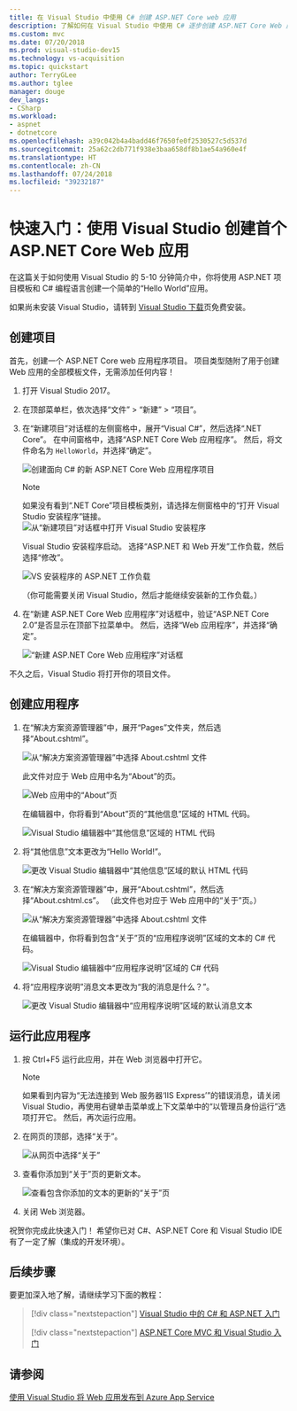 ```yaml
---
title: 在 Visual Studio 中使用 C# 创建 ASP.NET Core web 应用
description: 了解如何在 Visual Studio 中使用 C# 逐步创建 ASP.NET Core Web 应用。
ms.custom: mvc
ms.date: 07/20/2018
ms.prod: visual-studio-dev15
ms.technology: vs-acquisition
ms.topic: quickstart
author: TerryGLee
ms.author: tglee
manager: douge
dev_langs:
- CSharp
ms.workload:
- aspnet
- dotnetcore
ms.openlocfilehash: a39c042b4a4badd46f7650fe0f2530527c5d537d
ms.sourcegitcommit: 25a62c2db771f938e3baa658df8b1ae54a960e4f
ms.translationtype: HT
ms.contentlocale: zh-CN
ms.lasthandoff: 07/24/2018
ms.locfileid: "39232187"
---
```

# <a name="quickstart-use-visual-studio-to-create-your-first-aspnet-core-web-app"></a>快速入门：使用 Visual Studio 创建首个 ASP.NET Core Web 应用

在这篇关于如何使用 Visual Studio 的 5-10 分钟简介中，你将使用 ASP.NET 项目模板和 C# 编程语言创建一个简单的“Hello World”应用。

如果尚未安装 Visual Studio，请转到 [Visual Studio 下载](https://visualstudio.microsoft.com/downloads/?utm_medium=microsoft&utm_source=docs.microsoft.com&utm_campaign=button+cta&utm_content=download+vs2017)页免费安装。

## <a name="create-a-project"></a>创建项目

首先，创建一个 ASP.NET Core web 应用程序项目。 项目类型随附了用于创建 Web 应用的全部模板文件，无需添加任何内容！

1. 打开 Visual Studio 2017。

1. 在顶部菜单栏，依次选择“文件” > “新建” > “项目”。

1. 在“新建项目”对话框的左侧窗格中，展开“Visual C#”，然后选择“.NET Core”。 在中间窗格中，选择“ASP.NET Core Web 应用程序”。 然后，将文件命名为 `HelloWorld`，并选择“确定”。

   ![创建面向 C# 的新 ASP.NET Core Web 应用程序项目](../ide/media/csharp-aspnet-choose-template-name-file.png)

   > [!NOTE]
   > 如果没有看到“.NET Core”项目模板类别，请选择左侧窗格中的“打开 Visual Studio 安装程序”链接。
   >![从“新建项目”对话框中打开 Visual Studio 安装程序](../ide/media/open-visual-studio-installer.png)
   >
   > Visual Studio 安装程序启动。 选择“ASP.NET 和 Web 开发”工作负载，然后选择“修改”。
   >
   > ![VS 安装程序的 ASP.NET 工作负载](../ide/media/quickstart-aspnet-workload.png)
   >
   >（你可能需要关闭 Visual Studio，然后才能继续安装新的工作负载。）

1. 在“新建 ASP.NET Core Web 应用程序”对话框中，验证“ASP.NET Core 2.0”是否显示在顶部下拉菜单中。 然后，选择“Web 应用程序”，并选择“确定”。

   ![“新建 ASP.NET Core Web 应用程序”对话框](../ide/media/quickstart-aspnet-core20.png)

不久之后，Visual Studio 将打开你的项目文件。

## <a name="create-the-application"></a>创建应用程序

1. 在“解决方案资源管理器”中，展开“Pages”文件夹，然后选择“About.cshtml”。

   ![从“解决方案资源管理器”中选择 About.cshtml 文件](../ide/media/csharp-aspnet-about-page-html-file.png)

   此文件对应于 Web 应用中名为“About”的页。

   ![Web 应用中的“About”页](../ide/media/csharp-aspnet-about-page.png)

   在编辑器中，你将看到“About”页的“其他信息”区域的 HTML 代码。

   ![Visual Studio 编辑器中“其他信息”区域的 HTML 代码](../ide/media/csharp-aspnet-about-cshtml-page.png)

1. 将“其他信息”文本更改为“Hello World!”。

   ![更改 Visual Studio 编辑器中“其他信息”区域的默认 HTML 代码](../ide/media/csharp-aspnet-about-cshtml-page-hello-world.png)

1. 在“解决方案资源管理器”中，展开“About.cshtml”，然后选择“About.cshtml.cs”。 （此文件也对应于 Web 应用中的“关于”页。）

   ![从“解决方案资源管理器”中选择 About.cshtml 文件](../ide/media/csharp-aspnet-about-page-code-file.png)

   在编辑器中，你将看到包含“关于”页的“应用程序说明”区域的文本的 C# 代码。

   ![Visual Studio 编辑器中“应用程序说明”区域的 C# 代码](../ide/media/csharp-aspnet-about-cshtml-cs-code.png)

1. 将“应用程序说明”消息文本更改为“我的消息是什么？”。

   ![更改 Visual Studio 编辑器中“应用程序说明”区域的默认消息文本](../ide/media/csharp-aspnet-about-cshtml-cs-message.png)

## <a name="run-the-application"></a>运行此应用程序

1. 按 Ctrl+F5 运行此应用，并在 Web 浏览器中打开它。

   > [!NOTE]
   > 如果看到内容为“无法连接到 Web 服务器‘IIS Express’”的错误消息，请关闭 Visual Studio，再使用右键单击菜单或上下文菜单中的“以管理员身份运行”选项打开它。 然后，再次运行应用。

1. 在网页的顶部，选择“关于”。

   ![从网页中选择“关于”](../ide/media/csharp-aspnet-home-page-about.png)

1. 查看你添加到“关于”页的更新文本。

   ![查看包含你添加的文本的更新的“关于”页](../ide/media/csharp-aspnet-about-page-hello-world.png)

1. 关闭 Web 浏览器。

祝贺你完成此快速入门！ 希望你已对 C#、ASP.NET Core 和 Visual Studio IDE 有了一定了解（集成的开发环境）。

## <a name="next-steps"></a>后续步骤

要更加深入地了解，请继续学习下面的教程：

> [!div class="nextstepaction"]
> [Visual Studio 中的 C# 和 ASP.NET 入门](tutorial-csharp-aspnet-core.md)
>
> [!div class="nextstepaction"]
> [ASP.NET Core MVC 和 Visual Studio 入门](/aspnet/core/tutorials/first-mvc-app/start-mvc?tabs=aspnetcore2x)

## <a name="see-also"></a>请参阅

[使用 Visual Studio 将 Web 应用发布到 Azure App Service](..//deployment/quickstart-deploy-to-azure.md)
